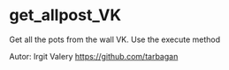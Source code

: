 # get_allpost_VK
Get all the pots from the wall VK. Use the execute method

Autor: Irgit Valery https://github.com/tarbagan
